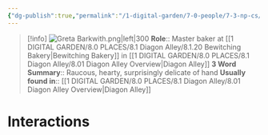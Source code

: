 ```yaml
---
{"dg-publish":true,"permalink":"/1-digital-garden/7-0-people/7-3-np-cs/greta-barkwith-they-them/","tags":["#person","diagon-alley","diagon-alley-resident","#shopkeeper"]}
---
```


>[!info] 
>![Greta Barkwith.png|left|300](/img/user/1%20DIGITAL%20GARDEN/7.0%20PEOPLE/7.3%20NPCs/Headshots/Greta%20Barkwith.png)
>**Role**:: Master baker at [[1 DIGITAL GARDEN/8.0 PLACES/8.1 Diagon Alley/8.1.20 Bewitching Bakery\|Bewitching Bakery]] in [[1 DIGITAL GARDEN/8.0 PLACES/8.1 Diagon Alley/8.01 Diagon Alley Overview\|Diagon Alley]]
>**3 Word Summary**:: Raucous, hearty, surprisingly delicate of hand
>**Usually found in**:: [[1 DIGITAL GARDEN/8.0 PLACES/8.1 Diagon Alley/8.01 Diagon Alley Overview\|Diagon Alley]]

# Interactions

